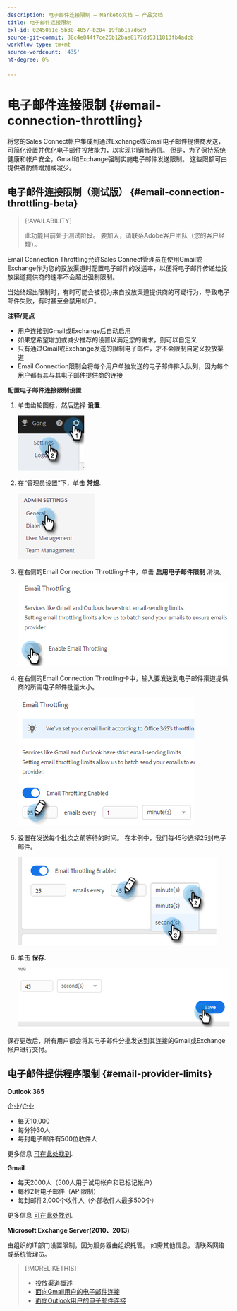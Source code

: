 ```yaml
---
description: 电子邮件连接限制 — Marketo文档 — 产品文档
title: 电子邮件连接限制
exl-id: 02450a1e-5b30-4057-b204-19fab1a7d6c9
source-git-commit: 88c4e844f7ce26b12bae8177dd5311813fb4adcb
workflow-type: tm+mt
source-wordcount: '435'
ht-degree: 0%

---
```


# 电子邮件连接限制 {#email-connection-throttling}

将您的Sales Connect帐户集成到通过Exchange或Gmail电子邮件提供商发送，可简化设置并优化电子邮件投放能力，以实现1:1销售通信。 但是，为了保持系统健康和帐户安全，Gmail和Exchange强制实施电子邮件发送限制。 这些限额可由提供者酌情增加或减少。

## 电子邮件连接限制（测试版） {#email-connection-throttling-beta}

>[!AVAILABILITY]
>
>此功能目前处于测试阶段。 要加入，请联系Adobe客户团队（您的客户经理）。

Email Connection Throttling允许Sales Connect管理员在使用Gmail或Exchange作为您的投放渠道时配置电子邮件的发送率，以便将电子邮件传递给投放渠道提供商的速率不会超出强制限制。

当始终超出限制时，有时可能会被视为来自投放渠道提供商的可疑行为，导致电子邮件失败，有时甚至会禁用帐户。

**注释/亮点**

* 用户连接到Gmail或Exchange后自动启用
* 如果您希望增加或减少推荐的设置以满足您的需求，则可以自定义
* 只有通过Gmail或Exchange发送的限制电子邮件，才不会限制自定义投放渠道
* Email Connection限制会将每个用户单独发送的电子邮件排入队列，因为每个用户都有其与其电子邮件提供商的连接

**配置电子邮件连接限制设置**

1. 单击齿轮图标，然后选择 **设置**.

   ![](assets/email-connection-throttling-1.png)

1. 在“管理员设置”下，单击 **常规**.

   ![](assets/email-connection-throttling-2.png)

1. 在右侧的Email Connection Throttling卡中，单击 **启用电子邮件限制** 滑块。

   ![](assets/email-connection-throttling-3.png)

1. 在右侧的Email Connection Throttling卡中，输入要发送到电子邮件渠道提供商的所需电子邮件批量大小。

   ![](assets/email-connection-throttling-4.png)

1. 设置在发送每个批次之前等待的时间。 在本例中，我们每45秒选择25封电子邮件。

   ![](assets/email-connection-throttling-5.png)

1. 单击 **保存**.

   ![](assets/email-connection-throttling-6.png)

保存更改后，所有用户都会将其电子邮件分批发送到其连接的Gmail或Exchange帐户进行交付。

## 电子邮件提供程序限制 {#email-provider-limits}

**Outlook 365**

企业/企业

* 每天10,000
* 每分钟30人
* 每封电子邮件有500位收件人

更多信息 [可在此处找到](https://docs.microsoft.com/en-us/office365/servicedescriptions/exchange-online-service-description/exchange-online-limits?redirectedfrom=MSDN#RecipientLimits).

**Gmail**

* 每天2000人（500人用于试用帐户和已标记帐户）
* 每秒2封电子邮件（API限制）
* 每封邮件2,000个收件人（外部收件人最多500个）

更多信息 [可在此处找到](https://support.google.com/a/answer/166852?hl=en).

**Microsoft Exchange Server(2010、2013)**

由组织的IT部门设置限制，因为服务器由组织托管。 如需其他信息，请联系网络或系统管理员。

>[!MORELIKETHIS]
>
>* [投放渠道概述](/help/marketo/product-docs/marketo-sales-connect/email/email-delivery/delivery-channel-overview.md)
>* [面向Gmail用户的电子邮件连接](/help/marketo/product-docs/marketo-sales-connect/email-plugins/gmail/email-connection-for-gmail-users.md)
>* [面向Outlook用户的电子邮件连接](/help/marketo/product-docs/marketo-sales-connect/email-plugins/msc-for-outlook/email-connection-for-outlook-users.md)

